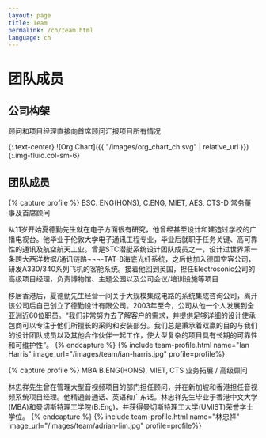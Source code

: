 ```yaml
---
layout: page
title: Team
permalink: /ch/team.html
language: ch
---
```


# 团队成员

## 公司构架

顾问和项目经理直接向首席顾问汇报项目所有情况

{:.text-center}
![Org Chart]({{ "/images/org_chart_ch.svg" | relative_url }}){:.img-fluid.col-sm-6}

## 团队成员

{% capture profile %}
BSC. ENG(HONS), C.ENG, MIET, AES, CTS-D
常务董事及首席顾问

从11岁开始夏德勤先生就在电子方面很有研究，他曾经甚至设计和建造过学校的广播电视台。他毕业于伦敦大学电子通讯工程专业，毕业后就职于任务关键、高可靠性的通讯及航空航天工业。曾是STC潜艇系统设计团队成员之一，设计过世界第一条跨大西洋数据/通讯链路¬¬¬-TAT-8海底光纤系统，之后他加入德国空客公司，研发A330/340系列飞机的客舱系统。接着他回到英国，担任Electrosonic公司的高级项目经理，负责博物馆、主题公园以及公司会议/培训设施等项目

移居香港后，夏德勤先生经营一间关于大规模集成电路的系统集成咨询公司，离开该公司后自己创立了德勤设计有限公司。2003年至今，公司从他一个人发展到全亚洲近60位职员。“我们非常努力去了解客户的需求，并提供足够详细的设计使承包商可以专注于他们所擅长的采购和安装部分。我们总是秉承着双赢的目的与我们的设计团队成员以及其他合作伙伴一起工作，使大型复杂的项目具有长期的可靠性和可维护性”。
{% endcapture %}
{% include team-profile.html name="Ian Harris" image_url="/images/team/ian-harris.jpg" profile=profile%}


{% capture profile %}
MBA B.ENG(HONS), MIET, CTS
业务拓展 / 高级顾问

林忠祥先生曾在管理大型音视频项目的部门担任顾问，并在新加坡和香港担任音视频系统项目经理。他精通普通话、英语和广东话。林忠祥先生毕业于香港中文大学(MBA)和曼切斯特理工学院(B.Eng)，并获得曼切斯特理工大学(UMIST)荣誉学士学位。
{% endcapture %}
{% include team-profile.html name="林忠祥" image_url="/images/team/adrian-lim.jpg" profile=profile%}


